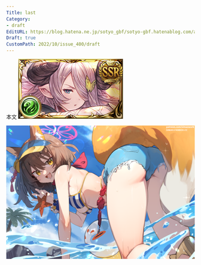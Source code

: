 ```yaml
---
Title: last
Category:
- draft
EditURL: https://blog.hatena.ne.jp/sotyo_gbf/sotyo-gbf.hatenablog.com/atom/entry/4207112889924339907
Draft: true
CustomPath: 2022/10/issue_400/draft
---
```


本文
![画像](image/unnamed.png)

![画像](image/100064209_p0.png)
